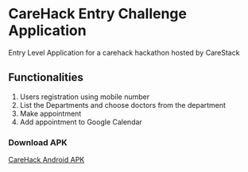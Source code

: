 # CareHack Entry Challenge Application
Entry Level Application for a carehack hackathon hosted by CareStack


## Functionalities
 1. Users registration using mobile number 
 2. List the Departments and choose doctors from the department
 3. Make appointment 
 4. Add appointment to Google Calendar

### Download APK
[CareHack Android APK](https://raw.githubusercontent.com/ajithvgiri/CareHack/master/app/app-debug.apk)

